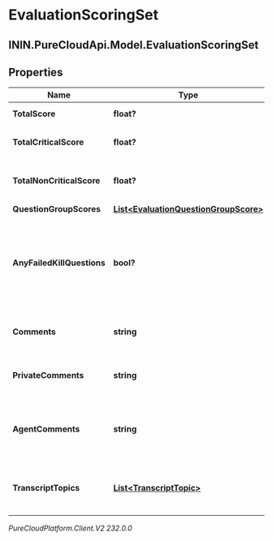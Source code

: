 # EvaluationScoringSet

## ININ.PureCloudApi.Model.EvaluationScoringSet

## Properties

|Name | Type | Description | Notes|
|------------ | ------------- | ------------- | -------------|
| **TotalScore** | **float?** | Score of all questions | [optional] |
| **TotalCriticalScore** | **float?** | Score of only the critical questions | [optional] |
| **TotalNonCriticalScore** | **float?** | Score of only the non-critical questions | [optional] |
| **QuestionGroupScores** | [**List&lt;EvaluationQuestionGroupScore&gt;**](EvaluationQuestionGroupScore) |  | [optional] |
| **AnyFailedKillQuestions** | **bool?** | Indicates that at least one fatal question was answered without having the highest score available for the question | [optional] |
| **Comments** | **string** | Overall comments from the evaluator | [optional] |
| **PrivateComments** | **string** | Overall private comments from the evaluator | [optional] |
| **AgentComments** | **string** | Comments from the agent while reviewing evaluation results | [optional] |
| **TranscriptTopics** | [**List&lt;TranscriptTopic&gt;**](TranscriptTopic) | List of topics found within the conversation&#39;s transcripts | [optional] |



_PureCloudPlatform.Client.V2 232.0.0_
